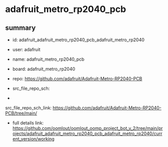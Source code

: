# adafruit_metro_rp2040_pcb
 
## summary 
* id: adafruit_adafruit_metro_rp2040_pcb_adafruit_metro_rp2040
* user: adafruit
* name: adafruit_metro_rp2040_pcb
* board: adafruit_metro_rp2040
* repo: https://github.com/adafruit/Adafruit-Metro-RP2040-PCB



* src_file_repo_sch: 
*
 src_file_repo_sch_link: https://github.com/adafruit/Adafruit-Metro-RP2040-PCB/tree/main/
* full details link: https://github.com/oomlout/oomlout_oomp_project_bot_v_2/tree/main/projects/adafruit_adafruit_metro_rp2040_pcb_adafruit_metro_rp2040/current_version/working  






